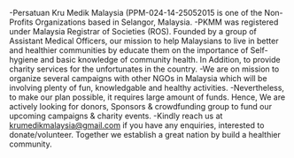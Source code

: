 -Persatuan Kru Medik Malaysia (PPM-024-14-25052015 is one of the Non-Profits Organizations based in Selangor, Malaysia.
-PKMM was registered under Malaysia Registrar of Societies (ROS). Founded by a group of Assistant Medical Officers,
our mission to help Malaysians to live in better and healthier communities by educate them on the importance of Self-hygiene and basic knowledge of community health.
In Addition, to provide charity services for the unfortunates in the country.
-We are on mission to organize several campaigns with other NGOs in Malaysia which will be involving plenty of fun, knowledgable and healthy activities.
-Nevertheless, to make our plan possible, it requires large amount of funds. Hence, We are actively looking for donors, Sponsors & crowdfunding group to fund our upcoming campaigns & charity events.
-Kindly reach us at krumedikmalaysia@gmail.com if you have any enquiries, interested to donate/volunteer. Together we establish a great nation by build a healthier community.

<!---
krumedikmy/krumedikmy is a ✨ special ✨ repository because its `README.md` (this file) appears on your GitHub profile.
You can click the Preview link to take a look at your changes.
--->
